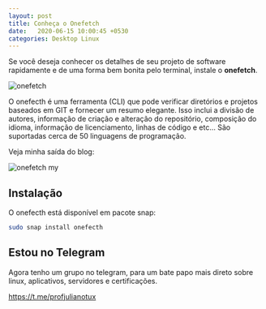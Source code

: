 ```yaml
---
layout: post
title: Conheça o Onefetch
date:   2020-06-15 10:00:45 +0530
categories: Desktop Linux
---
```


Se você deseja conhecer os detalhes de seu projeto de software rapidamente e de uma forma bem bonita pelo terminal, instale o **onefetch**. 

![onefetch](https://profjulianoramos.github.io/linux/blog/images/kitty.png)

O onefecth é uma ferramenta (CLI) que pode verificar diretórios e projetos baseados em GIT e fornecer um resumo elegante. Isso inclui a divisão de autores, informação de criação e alteração do repositório, composição do idioma, informação de licenciamento, linhas de código e etc... São suportadas cerca de 50 linguagens de programação.

Veja minha saída do blog:

![onefetch my](https://profjulianoramos.github.io/linux/blog/images/onefetch.png)


## Instalação 

O onefecth está disponível em pacote snap:

```bash
sudo snap install onefecth
```

## Estou no Telegram
Agora tenho um grupo no telegram, para um bate papo mais direto sobre linux, aplicativos, servidores e certificações.

<https://t.me/profjulianotux>

